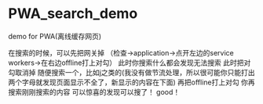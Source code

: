 # PWA_search_demo
demo for PWA(离线缓存网页)

在搜索的时候，可以先把网关掉
（检查->application->点开左边的service workers->在右边offline打上对勾）
此时你搜索什么都会发现无法搜索
此时把对勾取消掉
随便搜索一个，比如j之类的(我没有做节流处理，所以很可能你只能打出两个字母就发现页面显示不全了，新显示的内容在下面)
再把offline打上对勾
你再搜索刚刚搜索的内容
可以惊喜的发现可以搜了！
good！
